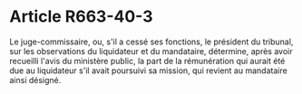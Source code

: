 # Article R663-40-3

Le juge-commissaire, ou, s'il a cessé ses fonctions, le président du tribunal, sur les observations du liquidateur et du mandataire, détermine, après avoir recueilli l'avis du ministère public, la part de la rémunération qui aurait été due au liquidateur s'il avait poursuivi sa mission, qui revient au mandataire ainsi désigné.